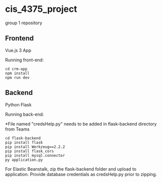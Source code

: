 # cis_4375_project

group 1 repository

## Frontend
Vue.js 3 App

Running front-end:

```
cd crm-app
npm install
npm run dev
```

## Backend
Python Flask

Running back-end:

*File named "credsHelp.py" needs to be added in flask-backend directory from Teams

```
cd flask-backend
pip install flask
pip install Werkzeug==2.2.2
pip install flask_cors
pip install mysql.connector
py application.py
```

For Elastic Beanstalk, zip the flask-backend folder and upload to application. Provide database credentials as credsHelp.py prior to zipping.
